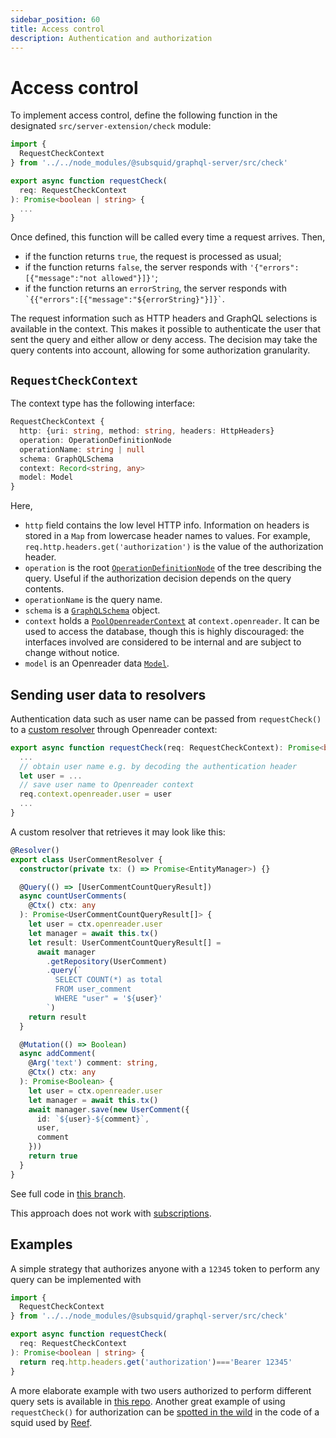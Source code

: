 ```yaml
---
sidebar_position: 60
title: Access control
description: Authentication and authorization
---
```


# Access control

To implement access control, define the following function in the designated `src/server-extension/check` module:
```typescript
import {
  RequestCheckContext
} from '../../node_modules/@subsquid/graphql-server/src/check'

export async function requestCheck(
  req: RequestCheckContext
): Promise<boolean | string> {
  ...
}
```
Once defined, this function will be called every time a request arrives. Then,
* if the function returns `true`, the request is processed as usual;
* if the function returns `false`, the server responds with `'{"errors":[{"message":"not allowed"}]}'`;
* if the function returns an `errorString`, the server responds with `` `{{"errors":[{"message":"${errorString}"}]}` ``.

The request information such as HTTP headers and GraphQL selections is available in the context. This makes it possible to authenticate the user that sent the query and either allow or deny access. The decision may take the query contents into account, allowing for some authorization granularity.

## `RequestCheckContext`

The context type has the following interface:
```typescript
RequestCheckContext {
  http: {uri: string, method: string, headers: HttpHeaders}
  operation: OperationDefinitionNode
  operationName: string | null
  schema: GraphQLSchema
  context: Record<string, any>
  model: Model
}
```
Here,
* `http` field contains the low level HTTP info. Information on headers is stored in a `Map` from lowercase header names to values. For example, `req.http.headers.get('authorization')` is the value of the authorization header.
* `operation` is the root [`OperationDefinitionNode`](https://graphql-js.org/api/interface/OperationDefinitionNode) of the tree describing the query. Useful if the authorization decision depends on the query contents.
* `operationName` is the query name.
* `schema` is a [`GraphQLSchema`](https://graphql-js.org/api/class/GraphQLSchema) object.
* `context` holds a [`PoolOpenreaderContext`](https://github.com/subsquid/squid-sdk/blob/master/graphql/openreader/src/db.ts) at `context.openreader`. It can be used to access the database, though this is highly discouraged: the interfaces involved are considered to be internal and are subject to change without notice.
* `model` is an Openreader data [`Model`](https://github.com/subsquid/squid-sdk/blob/master/graphql/openreader/src/model.ts).

## Sending user data to resolvers

Authentication data such as user name can be passed from `requestCheck()` to a [custom resolver](/sdk/reference/graphql-server/configuration/custom-resolvers/) through Openreader context:
```typescript
export async function requestCheck(req: RequestCheckContext): Promise<boolean | string> {
  ...
  // obtain user name e.g. by decoding the authentication header
  let user = ...
  // save user name to Openreader context
  req.context.openreader.user = user
  ...
}
```
A custom resolver that retrieves it may look like this:
```typescript
@Resolver()
export class UserCommentResolver {
  constructor(private tx: () => Promise<EntityManager>) {}

  @Query(() => [UserCommentCountQueryResult])
  async countUserComments(
    @Ctx() ctx: any
  ): Promise<UserCommentCountQueryResult[]> {
    let user = ctx.openreader.user
    let manager = await this.tx()
    let result: UserCommentCountQueryResult[] =
      await manager
        .getRepository(UserComment)
        .query(`
          SELECT COUNT(*) as total
          FROM user_comment
          WHERE "user" = '${user}'
        `)
    return result
  }

  @Mutation(() => Boolean)
  async addComment(
    @Arg('text') comment: string,
    @Ctx() ctx: any
  ): Promise<Boolean> {
    let user = ctx.openreader.user
    let manager = await this.tx()
    await manager.save(new UserComment({
      id: `${user}-${comment}`,
      user,
      comment
    }))
    return true
  }
}
```
See full code in [this branch](https://github.com/subsquid-labs/access-control-example/tree/interacting-with-resolver).

This approach does not work with [subscriptions](/sdk/reference/graphql-server/configuration/subscriptions/).

## Examples

A simple strategy that authorizes anyone with a `12345` token to perform any query can be implemented with
```typescript title="src/server-extension/check.ts"
import {
  RequestCheckContext
} from '../../node_modules/@subsquid/graphql-server/src/check'

export async function requestCheck(
  req: RequestCheckContext
): Promise<boolean | string> {
  return req.http.headers.get('authorization')==='Bearer 12345'
}
```
A more elaborate example with two users authorized to perform different query sets is available in [this repo](https://github.com/subsquid-labs/access-control-example). Another great example of using `requestCheck()` for authorization can be [spotted in the wild](https://github.com/reef-defi/reef-subsquid-processor/tree/master/src/server-extension) in the code of a squid used by [Reef](https://reef.io).
